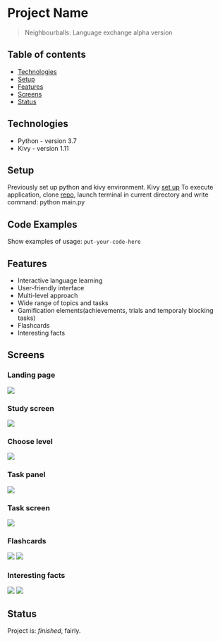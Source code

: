 # Project Name
> Neighbourballs: Language exchange alpha version

## Table of contents
* [Technologies](#technologies)
* [Setup](#setup)
* [Features](#features)
* [Screens](#screens)
* [Status](#status)

## Technologies
* Python - version 3.7
* Kivy - version 1.11

## Setup
Previously set up python and kivy environment.
Kivy [set up](https://kivy.org/doc/stable-1.11.0/installation/installation-windows.html)
To execute application, clone [repo](https://github.com/Anastasiya999/NeighbourBalls_app.git), launch terminal in current directory and write command:
python main.py

## Code Examples
Show examples of usage:
`put-your-code-here`

## Features

* Interactive language learning 
* User-friendly interface
* Multi-level approach
* Wide range of topics and tasks
* Gamification elements(achievements, trials and temporaly blocking tasks)
* Flashcards
* Interesting facts

## Screens

### Landing page
![](https://github.com/Anastasiya999/NeighbourBalls_app.git/NeighbourBalls_app/screenshots/landing.png)

### Study screen
![](https://github.com/Anastasiya999/NeighbourBalls_app.git/NeighbourBalls_app/screenshots/study_screen.png)

### Choose level
![](https://github.com/Anastasiya999/NeighbourBalls_app.git/NeighbourBalls_app/screenshots/choose_level.png)

### Task panel
![](https://github.com/Anastasiya999/NeighbourBalls_app.git/NeighbourBalls_app/screenshots/task_panel.png)

### Task screen
![](https://github.com/Anastasiya999/NeighbourBalls_app.git/NeighbourBalls_app/screenshots/task.png)

### Flashcards
![](https://github.com/Anastasiya999/NeighbourBalls_app.git/NeighbourBalls_app/screenshots/flashcards_panel.png)
![](https://github.com/Anastasiya999/NeighbourBalls_app.git/NeighbourBalls_app/screenshots/card.png)

### Interesting facts
![](https://github.com/Anastasiya999/NeighbourBalls_app.git/NeighbourBalls_app/screenshots/facts_panel.png)
![](https://github.com/Anastasiya999/NeighbourBalls_app.git/NeighbourBalls_app/screenshots/fact.png)


## Status
Project is:  _finished_, fairly.

